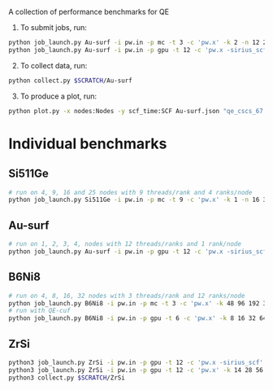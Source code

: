 A collection of performance benchmarks for QE

1. To submit jobs, run:
```bash
python job_launch.py Au-surf -i pw.in -p mc -t 3 -c 'pw.x' -k 2 -n 12 24 36 48 -T '0:20:00' -l 'qe_cscs_67' -R
python job_launch.py Au-surf -i pw.in -p gpu -t 12 -c 'pw.x -sirius_scf' -k 2 -n 1 2 3 4 -T '0:20:00' -l 'qe_sirius' -R
 ```

2. To collect data, run:
```bash
python collect.py $SCRATCH/Au-surf
```

3. To produce a plot, run:
```bash
python plot.py -x nodes:Nodes -y scf_time:SCF Au-surf.json "qe_cscs_67:QE-6.7 CPU" "qe_sirius:QE+SIRIUS GPU"
```

# Individual benchmarks

## Si511Ge
```bash
# run on 4, 9, 16 and 25 nodes with 9 threads/rank and 4 ranks/node
python job_launch.py Si511Ge -i pw.in -p mc -t 9 -c 'pw.x' -k 1 -n 16 36 64 100 -T '0:30:00' -l 'qe_cscs_67' -R
```

## Au-surf
```bash
# run on 1, 2, 3, 4, nodes with 12 threads/ranks and 1 rank/node
python job_launch.py Au-surf -i pw.in -p gpu -t 12 -c 'pw.x -sirius_scf' -k 2 -n 1 2 3 4 -T '0:20:00' -l 'qe_sirius' -R
```

## B6Ni8
```bash
# run on 4, 8, 16, 32 nodes with 3 threads/rank and 12 ranks/node
python job_launch.py B6Ni8 -i pw.in -p mc -t 3 -c 'pw.x' -k 48 96 192 384 -n 1 -T '0:30:00' -l 'qe_cscs_67' -R
# run with QE-cuf
python job_launch.py B6Ni8 -i pw.in -p gpu -t 6 -c 'pw.x' -k 8 16 32 64 -n 1 -T '0:30:00' -l 'qe_gpu_cscs_66a2' -R
```

## ZrSi
```bash
python3 job_launch.py ZrSi -i pw.in -p gpu -t 12 -c 'pw.x -sirius_scf' -k 14 28 56 112 -n 1 -T '0:40:00' -l 'qe_sirius' -R
python3 job_launch.py ZrSi -i pw.in -p gpu -t 12 -c 'pw.x' -k 14 28 56 112 -n 1 -T '0:40:00' -l 'qe_66a2_cscs' -RA
python3 collect.py $SCRATCH/ZrSi
```
